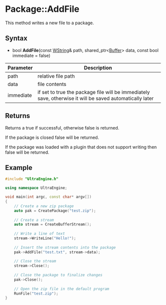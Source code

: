 # Package::AddFile

This method writes a new file to a package.

## Syntax

- bool **AddFile**(const [WString](WString.md)& path, shared_ptr<[Buffer](Buffer.md)\> data, const bool immediate = false)

| Parameter | Description |
|---|---|
| path | relative file path |
| data | file contents |
| immediate | if set to true the package file will be immediately save, otherwise it will be saved automatically later |

## Returns

Returns a true if successful, otherwise false is returned.

If the package is closed false will be returned.

If the package was loaded with a plugin that does not support writing then false will be returned.

## Example

```c++
#include "UltraEngine.h"

using namespace UltraEngine;

void main(int argc, const char* argv[])
{
    // Create a new zip package
    auto pak = CreatePackage("test.zip");
    
    // Create a stream
    auto stream = CreateBufferStream();
    
    // Write a line of text
    stream->WriteLine("Hello!");
    
    // Insert the stream contents into the package
    pak->AddFile("test.txt", stream->data);
    
    // Close the stream
    stream->Close();
    
    // Close the package to finalize changes
    pak->Close();
    
    // Open the zip file in the default program
    RunFile("test.zip");
}
```
